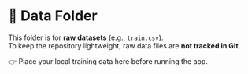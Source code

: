 # 📂 Data Folder  

This folder is for **raw datasets** (e.g., `train.csv`).  
To keep the repository lightweight, raw data files are **not tracked in Git**.  

👉 Place your local training data here before running the app.